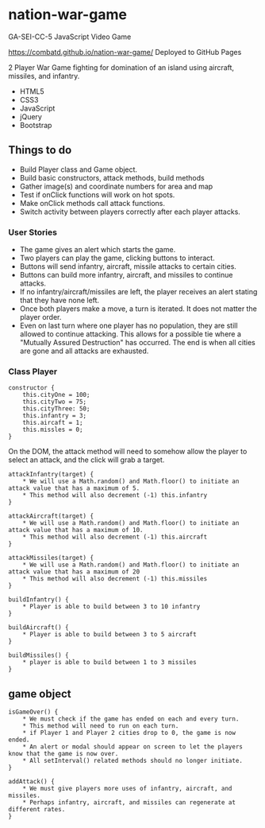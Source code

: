 # nation-war-game
GA-SEI-CC-5 JavaScript Video Game

https://combatd.github.io/nation-war-game/ Deployed to GitHub Pages

2 Player War Game fighting for domination of an island using aircraft, missiles, and infantry.

* HTML5
* CSS3
* JavaScript
* jQuery
* Bootstrap

## Things to do

- Build Player class and Game object.
- Build basic constructors, attack methods, build methods
- Gather image(s) and coordinate numbers for area and map
- Test if onClick functions will work on hot spots.
- Make onClick methods call attack functions.
- Switch activity between players correctly after each player attacks.

### User Stories
- The game gives an alert which starts the game.
- Two players can play the game, clicking buttons to interact.
- Buttons will send infantry, aircraft, missile attacks to certain cities.
- Buttons can build more infantry, aircraft, and missiles to continue attacks.
- If no infantry/aircraft/missiles are left, the player receives an alert stating that they have none left.
- Once both players make a move, a turn is iterated. It does not matter the player order.
- Even on last turn where one player has no population, they are still allowed to continue attacking. This allows for a possible tie where a "Mutually Assured Destruction" has occurred. The end is when all cities are gone and all attacks are exhausted.

### Class Player 
```
constructor {
    this.cityOne = 100; 
    this.cityTwo = 75; 
    this.cityThree: 50;
    this.infantry = 3;
    this.aircaft = 1;
    this.missles = 0;
}
```

On the DOM, the attack method will need to somehow allow the player to select an attack, and the click will grab a target.

```
attackInfantry(target) {
    * We will use a Math.random() and Math.floor() to initiate an attack value that has a maximum of 5.
    * This method will also decrement (-1) this.infantry
}
```

```
attackAircraft(target) {
    * We will use a Math.random() and Math.floor() to initiate an attack value that has a maximum of 10.
    * This method will also decrement (-1) this.aircraft
}
```

```
attackMissiles(target) {
    * We will use a Math.random() and Math.floor() to initiate an attack value that has a maximum of 20
    * This method will also decrement (-1) this.missiles
}
```

```
buildInfantry() {
    * Player is able to build between 3 to 10 infantry
}
```

```
buildAircraft() {
    * Player is able to build between 3 to 5 aircraft
}
```
```
buildMissiles() {
    * player is able to build between 1 to 3 missiles
}
```

## game object
```
isGameOver() {
    * We must check if the game has ended on each and every turn.
    * This method will need to run on each turn.
    * if Player 1 and Player 2 cities drop to 0, the game is now ended.
    * An alert or modal should appear on screen to let the players know that the game is now over.
    * All setInterval() related methods should no longer initiate.
}
```
```
addAttack() {
    * We must give players more uses of infantry, aircraft, and missiles.
    * Perhaps infantry, aircraft, and missiles can regenerate at different rates. 
}
```
